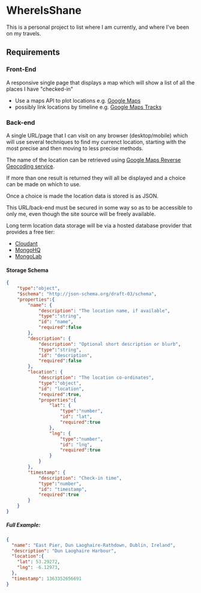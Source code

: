 # WhereIsShane

This is a personal project to list where I am currently, and where I've been on my travels.


## Requirements

### Front-End

A responsive single page that displays a map which will show a list of all the places I have "checked-in"

- Use a maps API to plot locations e.g. [Google Maps][1]
- possibly link locations by timeline e.g. [Google Maps Tracks][2]


### Back-end

A single URL/page that I can visit on any browser (desktop/mobile) which will use several techniques to find my currenct location, starting with the most precise and then moving to less precise methods.

The name of the location can be retrieved using [Google Maps Reverse Geocoding service][6].

If more than one result is returned they will all be displayed and a choice can be made on which to use.

Once a choice is made the location data is stored is as JSON.

This URL/back-end must be secured in some way so as to be accessible to only me, even though the site source will be freely available.

Long term location data storage will be via a hosted database provider that provides a free tier:

- [Cloudant][3]
- [MongoHQ][4]
- [MongoLab][5]


#### Storage Schema

``` json
{
    "type":"object",
    "$schema": "http://json-schema.org/draft-03/schema",
    "properties":{
        "name": {
            "description": "The location name, if available",
            "type":"string",
            "id": "name",
            "required":false
        },
        "description": {
            "description": "Optional short description or blurb",
            "type":"string",
            "id": "description",
            "required":false
        },
        "location": {
            "description": "The location co-ordinates",
            "type":"object",
            "id": "location",
            "required":true,
            "properties":{
                "lat": {
                    "type":"number",
                    "id": "lat",
                    "required":true
                },
                "lng": {
                    "type":"number",
                    "id": "lng",
                    "required":true
                }
            }
        },
        "timestamp": {
            "description": "Check-in time",
            "type":"number",
            "id": "timestamp",
            "required":true
        }
    }
}
```

##### Full Example:
``` json
{
  "name": "East Pier, Dun Laoghaire-Rathdown, Dublin, Ireland",
  "description": "Dun Laoghaire Harbour",
  "location":{
    "lat": 53.29272,
    "lng": -6.12973,
  },
  "timestamp": 1363352656691
}
```


 [0]: http://WhereIsShane.com
 [1]: https://developers.google.com/maps/
 [2]: https://developers.google.com/maps/documentation/tracks/
 [3]: https://cloudant.com
 [4]: https://www.mongohq.com
 [5]: https://mongolab.com/
 [6]: https://developers.google.com/maps/documentation/geocoding/#ReverseGeocoding

